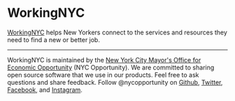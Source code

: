 # WorkingNYC

[WorkingNYC](https://working.nyc.gov) helps New Yorkers connect to the services and resources they need to find a new or better job.

---

WorkingNYC is maintained by the [New York City Mayor's Office for Economic Opportunity](http://nyc.gov/opportunity) (NYC Opportunity). We are committed to sharing open source software that we use in our products. Feel free to ask questions and share feedback. Follow @nycopportunity on [Github](https://github.com/orgs/CityOfNewYork/teams/nycopportunity), [Twitter](https://twitter.com/nycopportunity), [Facebook](https://www.facebook.com/NYCOpportunity/), and [Instagram](https://www.instagram.com/nycopportunity/).